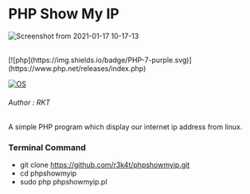 

# PHP Show My IP 

![Screenshot from 2021-01-17 10-17-13](https://user-images.githubusercontent.com/69615463/104831175-8db6fc00-58b0-11eb-8728-69d36b42bc01.png)

<br>
[![php](https://img.shields.io/badge/PHP-7-purple.svg)](https://www.php.net/releases/index.php)

[![OS](https://img.shields.io/badge/Tested%20On-Linux-purple.svg)](https://en.wikipedia.org/wiki/Linux)

<h6>Author : RKT</h6>


A simple PHP program which display our internet ip address from linux.


### Terminal Command ###

+ git clone https://github.com/r3k4t/phpshowmyip.git
+ cd phpshowmyip
+ sudo php phpshowmyip.pl






